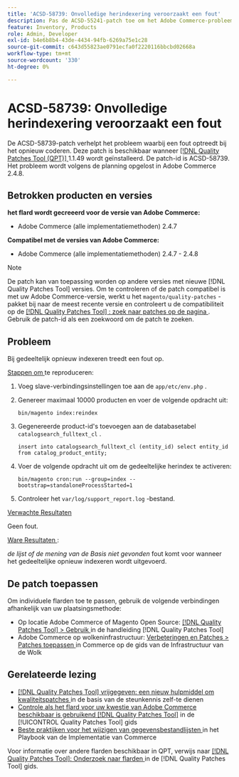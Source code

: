 ```yaml
---
title: 'ACSD-58739: Onvolledige herindexering veroorzaakt een fout'
description: Pas de ACSD-55241-patch toe om het Adobe Commerce-probleem op te lossen, waarbij een fout optreedt bij gedeeltelijk opnieuw indexeren.
feature: Inventory, Products
role: Admin, Developer
exl-id: b4e6b8b4-43de-4434-94fb-6269a75e1c28
source-git-commit: c643d55823ae0791ecfa0f2220116bbcbd02668a
workflow-type: tm+mt
source-wordcount: '330'
ht-degree: 0%

---
```


# ACSD-58739: Onvolledige herindexering veroorzaakt een fout

De ACSD-58739-patch verhelpt het probleem waarbij een fout optreedt bij het opnieuw coderen. Deze patch is beschikbaar wanneer [[!DNL Quality Patches Tool (QPT)] ](https://experienceleague.adobe.com/en/docs/commerce-knowledge-base/kb/announcements/commerce-announcements/magento-quality-patches-released-new-tool-to-self-serve-quality-patches) 1.1.49 wordt geïnstalleerd. De patch-id is ACSD-58739. Het probleem wordt volgens de planning opgelost in Adobe Commerce 2.4.8.

## Betrokken producten en versies

**het flard wordt gecreeerd voor de versie van Adobe Commerce:**

* Adobe Commerce (alle implementatiemethoden) 2.4.7

**Compatibel met de versies van Adobe Commerce:**

* Adobe Commerce (alle implementatiemethoden) 2.4.7 - 2.4.8

>[!NOTE]
>
>De patch kan van toepassing worden op andere versies met nieuwe [!DNL Quality Patches Tool] versies. Om te controleren of de patch compatibel is met uw Adobe Commerce-versie, werkt u het `magento/quality-patches` -pakket bij naar de meest recente versie en controleert u de compatibiliteit op de [[!DNL Quality Patches Tool] : zoek naar patches op de pagina ](https://experienceleague.adobe.com/tools/commerce-quality-patches/index.html) . Gebruik de patch-id als een zoekwoord om de patch te zoeken.

## Probleem

Bij gedeeltelijk opnieuw indexeren treedt een fout op.

<u> Stappen om </u> te reproduceren:

1. Voeg slave-verbindingsinstellingen toe aan de `app/etc/env.php` .
1. Genereer maximaal 10000 producten en voer de volgende opdracht uit:

   ```
   bin/magento index:reindex
   ```

1. Gegenereerde product-id&#39;s toevoegen aan de databasetabel `catalogsearch_fulltext_cl` .

   ```
   insert into catalogsearch_fulltext_cl (entity_id) select entity_id from catalog_product_entity;
   ```

1. Voer de volgende opdracht uit om de gedeeltelijke herindex te activeren:

   ```
   bin/magento cron:run --group=index --bootstrap=standaloneProcessStarted=1 
   ```

1. Controleer het `var/log/support_report.log` -bestand.

<u> Verwachte Resultaten </u>

Geen fout.

<u> Ware Resultaten </u>:

*de lijst of de mening van de Basis niet gevonden* fout komt voor wanneer het gedeeltelijke opnieuw indexeren wordt uitgevoerd.

## De patch toepassen

Om individuele flarden toe te passen, gebruik de volgende verbindingen afhankelijk van uw plaatsingsmethode:

* Op locatie Adobe Commerce of Magento Open Source: [[!DNL Quality Patches Tool] > Gebruik ](/help/tools/quality-patches-tool/usage.md) in de handleiding [!DNL Quality Patches Tool]
* Adobe Commerce op wolkeninfrastructuur: [ Verbeteringen en Patches > Patches toepassen ](https://experienceleague.adobe.com/docs/commerce-cloud-service/user-guide/develop/upgrade/apply-patches.html) in Commerce op de gids van de Infrastructuur van de Wolk

## Gerelateerde lezing

* [[!DNL Quality Patches Tool]  vrijgegeven: een nieuw hulpmiddel om kwaliteitspatches ](https://experienceleague.adobe.com/en/docs/commerce-knowledge-base/kb/announcements/commerce-announcements/magento-quality-patches-released-new-tool-to-self-serve-quality-patches) in de basis van de steunkennis zelf-te dienen
* [ Controle als het flard voor uw kwestie van Adobe Commerce beschikbaar is gebruikend  [!DNL Quality Patches Tool]](/help/tools/quality-patches-tool/patches-available-in-qpt/check-patch-for-magento-issue-with-magento-quality-patches.md) in de [!UICONTROL Quality Patches Tool] gids
* [ Beste praktijken voor het wijzigen van gegevensbestandlijsten ](https://experienceleague.adobe.com/en/docs/commerce-operations/implementation-playbook/best-practices/development/modifying-core-and-third-party-tables#why-adobe-recommends-avoiding-modifications) in het Playbook van de Implementatie van Commerce

Voor informatie over andere flarden beschikbaar in QPT, verwijs naar [[!DNL Quality Patches Tool]: Onderzoek naar flarden ](https://experienceleague.adobe.com/tools/commerce-quality-patches/index.html) in de [!DNL Quality Patches Tool] gids.
